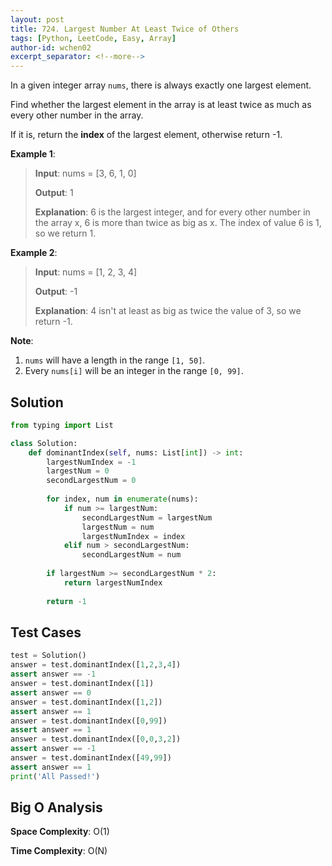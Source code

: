 ```yaml
---
layout: post
title: 724. Largest Number At Least Twice of Others
tags: [Python, LeetCode, Easy, Array]
author-id: wchen02
excerpt_separator: <!--more-->
---
```


In a given integer array `nums`, there is always exactly one largest element.

Find whether the largest element in the array is at least twice as much as every other number in the array.

If it is, return the **index** of the largest element, otherwise return -1.
<!--more-->

**Example 1**:
> **Input**: 
> nums = [3, 6, 1, 0]
>
> **Output**: 1
>
> **Explanation**: 
> 6 is the largest integer, and for every other number in the array x,
> 6 is more than twice as big as x.  The index of value 6 is 1, so we return 1.

**Example 2**:
> **Input**: 
> nums = [1, 2, 3, 4]
>
> **Output**: -1
>
> **Explanation**: 
> 4 isn't at least as big as twice the value of 3, so we return -1.

**Note**:

1. `nums` will have a length in the range `[1, 50]`.
2. Every `nums[i]` will be an integer in the range `[0, 99]`.


## Solution
```python
from typing import List

class Solution:
    def dominantIndex(self, nums: List[int]) -> int:
        largestNumIndex = -1
        largestNum = 0
        secondLargestNum = 0
        
        for index, num in enumerate(nums):
            if num >= largestNum:
                secondLargestNum = largestNum
                largestNum = num
                largestNumIndex = index
            elif num > secondLargestNum:
                secondLargestNum = num
        
        if largestNum >= secondLargestNum * 2:
            return largestNumIndex
        
        return -1
```

## Test Cases
```python
test = Solution()
answer = test.dominantIndex([1,2,3,4])
assert answer == -1
answer = test.dominantIndex([1])
assert answer == 0
answer = test.dominantIndex([1,2])
assert answer == 1
answer = test.dominantIndex([0,99])
assert answer == 1
answer = test.dominantIndex([0,0,3,2])
assert answer == -1
answer = test.dominantIndex([49,99])
assert answer == 1
print('All Passed!')
```

## Big O Analysis
**Space Complexity**: O(1)

**Time Complexity**: O(N)